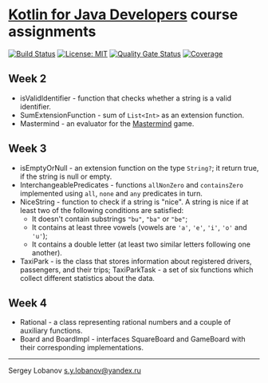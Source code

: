 # [Kotlin for Java Developers](https://www.coursera.org/learn/kotlin-for-java-developers/) course assignments

[![Build Status](https://travis-ci.org/slobanov/kotlin-for-java-dev.svg?branch=master)](https://travis-ci.org/slobanov/kotlin-for-java-dev)
[![License: MIT](http://img.shields.io/badge/license-MIT-green.svg)](LICENSE)
[![Quality Gate Status](https://sonarcloud.io/api/project_badges/measure?project=ru.amai.study.coursera%3Akotlin-for-java-dev&metric=alert_status)](https://sonarcloud.io/dashboard?id=ru.amai.study.coursera%3Akotlin-for-java-dev)
[![Coverage](https://sonarcloud.io/api/project_badges/measure?project=ru.amai.study.coursera%3Akotlin-for-java-dev&metric=coverage)](https://sonarcloud.io/dashboard?id=ru.amai.study.coursera%3Akotlin-for-java-dev)

## Week 2
 * isValidIdentifier - function that checks whether a string is a valid identifier.
 * SumExtensionFunction - sum of `List<Int>` as an extension function.
 * Mastermind - an evaluator for the [Mastermind](https://en.wikipedia.org/wiki/Mastermind_(board_game)) game.
 
## Week 3
 * isEmptyOrNull - an extension function on the type `String?`; it return true, if the string is null or empty.
 * InterchangeablePredicates -  functions `allNonZero` and `containsZero` implemented 
using `all`, `none` and `any` predicates in turn.
 * NiceString - function to check if a string is "nice".
 A string is nice if at least two of the following conditions are satisfied:           
   * It doesn't contain substrings `"bu"`, `"ba"` or `"be"`;
   * It contains at least three vowels (vowels are `'a'`, `'e'`, `'i'`, `'o'` and `'u'`);
   * It contains a double letter (at least two similar letters following one another).
 * TaxiPark - is the class that stores information about registered drivers, passengers, and their trips;
   TaxiParkTask - a set of six functions which collect different statistics about the data.
   
## Week 4
 * Rational - a class representing rational numbers 
 and a couple of auxiliary functions.
 * Board and BoardImpl - interfaces SquareBoard and GameBoard with their 
 corresponding implementations.
- - - -
Sergey Lobanov
[s.y.lobanov@yandex.ru](mailto:s.y.lobanov@yandex.ru?Subject=otus-springframework-2018-11-slobanov)
